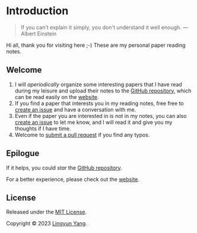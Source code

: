# Introduction

> If you can't explain it simply, you don't understand it well enough. — Albert Einstein

Hi all, thank you for visiting here ;-) These are my personal paper reading notes.

## Welcome

1. I will _aperiodically_ organize some interesting papers that I have read during my leisure and upload their notes to the [GitHub repository](https://github.com/mental2008/awesome-papers), which can be read easily on the [website](https://paper.yanglingyun.me/).
2. If you find a paper that interests you in my reading notes, free free to [create an issue](https://github.com/mental2008/awesome-papers/issues/new) and have a conversation with me.
3. Even if the paper you are interested in is not in my notes, you can also [create an issue](https://github.com/mental2008/awesome-papers/issues/new) to let me know, and I will read it and give you my thoughts if I have time.
4. Welcome to [submit a pull request](https://github.com/mental2008/awesome-papers/pulls) if you find any typos.

## Epilogue

If it helps, you could _star_ the [GitHub repository](https://github.com/mental2008/awesome-papers).

For a better experience, please check out the [website](https://paper.yanglingyun.me).

## License

Released under the [MIT License](LICENSE/).

Copyright © 2023 [Lingyun Yang](https://github.com/mental2008).
